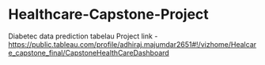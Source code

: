 # Healthcare-Capstone-Project
Diabetec data prediction
tabelau Project link - https://public.tableau.com/profile/adhiraj.majumdar2651#!/vizhome/Healcare_capstone_final/CapstoneHealthCareDashboard
